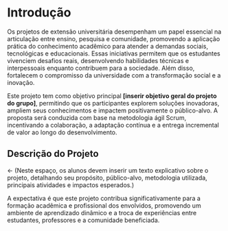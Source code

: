 # Introdução

Os projetos de extensão universitária desempenham um papel essencial na articulação entre ensino, pesquisa e comunidade, promovendo a aplicação prática do conhecimento acadêmico para atender a demandas sociais, tecnológicas e educacionais. Essas iniciativas permitem que os estudantes vivenciem desafios reais, desenvolvendo habilidades técnicas e interpessoais enquanto contribuem para a sociedade. Além disso, fortalecem o compromisso da universidade com a transformação social e a inovação.

Este projeto tem como objetivo principal **[inserir objetivo geral do projeto do grupo]**, permitindo que os participantes explorem soluções inovadoras, ampliem seus conhecimentos e impactem positivamente o público-alvo. A proposta será conduzida com base na metodologia ágil Scrum, incentivando a colaboração, a adaptação contínua e a entrega incremental de valor ao longo do desenvolvimento.

## Descrição do Projeto

<- (Neste espaço, os alunos devem inserir um texto explicativo sobre o projeto, detalhando seu propósito, público-alvo, metodologia utilizada, principais atividades e impactos esperados.)

A expectativa é que este projeto contribua significativamente para a formação acadêmica e profissional dos envolvidos, promovendo um ambiente de aprendizado dinâmico e a troca de experiências entre estudantes, professores e a comunidade beneficiada.



 
